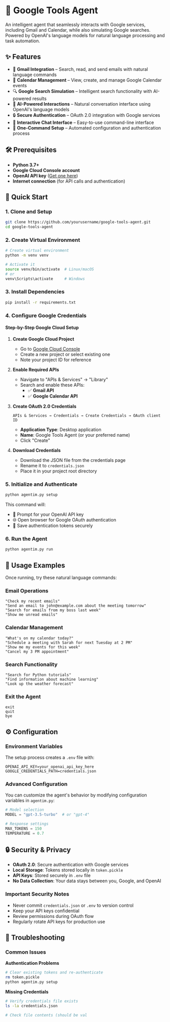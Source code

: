# 🤖 Google Tools Agent

An intelligent agent that seamlessly interacts with Google services, including Gmail and Calendar, while also simulating Google searches. Powered by OpenAI's language models for natural language processing and task automation.

## ✨ Features

- 📧 **Gmail Integration** – Search, read, and send emails with natural language commands
- 📅 **Calendar Management** – View, create, and manage Google Calendar events
- 🔍 **Google Search Simulation** – Intelligent search functionality with AI-powered results
- 🧠 **AI-Powered Interactions** – Natural conversation interface using OpenAI's language models
- 🔒 **Secure Authentication** – OAuth 2.0 integration with Google services
- 💬 **Interactive Chat Interface** – Easy-to-use command-line interface
- 🚀 **One-Command Setup** – Automated configuration and authentication process

## 🛠️ Prerequisites

- **Python 3.7+**
- **Google Cloud Console account**
- **OpenAI API key** ([Get one here](https://platform.openai.com/api-keys))
- **Internet connection** (for API calls and authentication)

## 🚀 Quick Start

### 1. Clone and Setup

```bash
git clone https://github.com/yourusername/google-tools-agent.git
cd google-tools-agent
```

### 2. Create Virtual Environment

```bash
# Create virtual environment
python -m venv venv

# Activate it
source venv/bin/activate  # Linux/macOS
# or
venv\Scripts\activate     # Windows
```

### 3. Install Dependencies

```bash
pip install -r requirements.txt
```

### 4. Configure Google Credentials

#### Step-by-Step Google Cloud Setup

1. **Create Google Cloud Project**
   - Go to [Google Cloud Console](https://console.cloud.google.com/)
   - Create a new project or select existing one
   - Note your project ID for reference

2. **Enable Required APIs**
   - Navigate to "APIs & Services" → "Library"
   - Search and enable these APIs:
     - ✅ **Gmail API**
     - ✅ **Google Calendar API**

3. **Create OAuth 2.0 Credentials**
   ```
   APIs & Services → Credentials → Create Credentials → OAuth client ID
   ```
   - **Application Type**: Desktop application
   - **Name**: Google Tools Agent (or your preferred name)
   - Click "Create"

4. **Download Credentials**
   - Download the JSON file from the credentials page
   - Rename it to `credentials.json`
   - Place it in your project root directory

### 5. Initialize and Authenticate

```bash
python agentim.py setup
```

This command will:
- 🔑 Prompt for your OpenAI API key
- 🌐 Open browser for Google OAuth authentication
- 💾 Save authentication tokens securely

### 6. Run the Agent

```bash
python agentim.py run
```

## 💬 Usage Examples

Once running, try these natural language commands:

### Email Operations
```
"Check my recent emails"
"Send an email to john@example.com about the meeting tomorrow"
"Search for emails from my boss last week"
"Show me unread emails"
```

### Calendar Management
```
"What's on my calendar today?"
"Schedule a meeting with Sarah for next Tuesday at 2 PM"
"Show me my events for this week"
"Cancel my 3 PM appointment"
```

### Search Functionality
```
"Search for Python tutorials"
"Find information about machine learning"
"Look up the weather forecast"
```

### Exit the Agent
```
exit
quit
bye
```

## ⚙️ Configuration

### Environment Variables

The setup process creates a `.env` file with:

```env
OPENAI_API_KEY=your_openai_api_key_here
GOOGLE_CREDENTIALS_PATH=credentials.json
```

### Advanced Configuration

You can customize the agent's behavior by modifying configuration variables in `agentim.py`:

```python
# Model selection
MODEL = "gpt-3.5-turbo"  # or "gpt-4"

# Response settings
MAX_TOKENS = 150
TEMPERATURE = 0.7
```

## 🔒 Security & Privacy

- **OAuth 2.0**: Secure authentication with Google services
- **Local Storage**: Tokens stored locally in `token.pickle`
- **API Keys**: Stored securely in `.env` file
- **No Data Collection**: Your data stays between you, Google, and OpenAI

### Important Security Notes

- Never commit `credentials.json` or `.env` to version control
- Keep your API keys confidential
- Review permissions during OAuth flow
- Regularly rotate API keys for production use

## 🔧 Troubleshooting

### Common Issues

**Authentication Problems**
```bash
# Clear existing tokens and re-authenticate
rm token.pickle
python agentim.py setup
```

**Missing Credentials**
```bash
# Verify credentials file exists
ls -la credentials.json

# Check file contents (should be val
